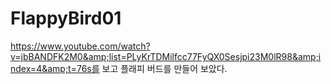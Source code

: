 # FlappyBird01
https://www.youtube.com/watch?v=jbBANDFK2M0&amp;list=PLyKrTDMilfcc77FyQX0Sesjpi23M0lR98&amp;index=4&amp;t=76s를 보고 플래피 버드를 만들어 보았다.
